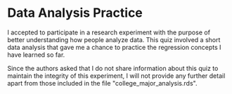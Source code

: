 # Data Analysis Practice

I accepted to participate in a research experiment with the purpose of better understanding how people analyze data. This quiz involved a short data analysis that gave me a chance to practice the regression concepts I have learned so far. 

Since the authors asked that I do not share information about this quiz to maintain the integrity of this experiment, I will not provide any further detail apart from those included in the file "college_major_analysis.rds".
